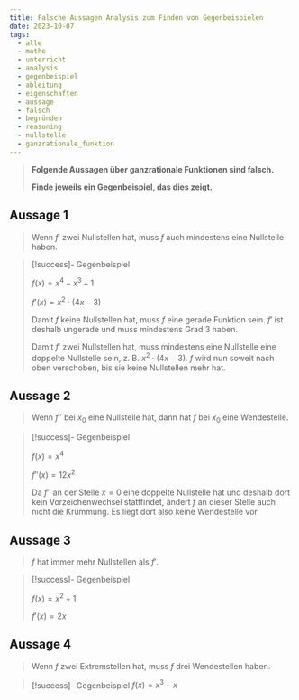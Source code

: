 ```yaml
---
title: Falsche Aussagen Analysis zum Finden von Gegenbeispielen
date: 2023-10-07
tags:
  - alle
  - mathe
  - unterricht
  - analysis
  - gegenbeispiel
  - ableitung
  - eigenschaften
  - aussage
  - falsch
  - begründen
  - reasoning
  - nullstelle
  - ganzrationale_funktion
---
```


> **Folgende Aussagen über ganzrationale Funktionen sind falsch.** 
> 
> **Finde jeweils ein Gegenbeispiel, das dies zeigt.**


## Aussage 1

> Wenn $f'$ zwei Nullstellen hat, muss $f$ auch mindestens eine Nullstelle haben.

>[!success]- Gegenbeispiel
>
> $f(x)=x^{4}-x^{3}+1$
> 
> $f'(x)=x^{2} \cdot (4x-3)$
> 
> Damit $f$ keine Nullstellen hat, muss $f$ eine gerade Funktion sein. $f'$ ist deshalb ungerade und muss mindestens Grad 3 haben. 
> 
> Damit $f'$ zwei Nullstellen hat, muss mindestens eine Nullstelle eine doppelte Nullstelle sein, z.&nbsp;B. $x^{2} \cdot (4x-3)$. 
> $f$ wird nun soweit nach oben verschoben, bis sie keine Nullstellen mehr hat. 


## Aussage 2

>Wenn $f''$ bei $x_{0}$ eine Nullstelle hat, dann hat $f$ bei $x_{0}$ eine Wendestelle.

>[!success]- Gegenbeispiel
>
> $f(x)=x^{4}$
> 
> $f''(x)=12x^{2}$
>
> Da $f''$ an der Stelle $x=0$ eine doppelte Nullstelle hat und deshalb dort kein Vorzeichenwechsel stattfindet, ändert $f$ an dieser Stelle auch nicht die Krümmung. Es liegt dort also keine Wendestelle vor.


## Aussage 3

> $f$ hat immer mehr Nullstellen als $f'$.

>[!success]- Gegenbeispiel
> 
> $f(x)=x^{2}+1$
> 
> $f'(x)=2x$


## Aussage 4

> Wenn $f$ zwei Extremstellen hat, muss $f$ drei Wendestellen haben.

> [!success]- Gegenbeispiel
> $f(x)=x^{3}-x$

 